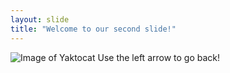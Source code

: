 ```yaml
---
layout: slide
title: "Welcome to our second slide!"
---
```

![Image of Yaktocat](https://media.giphy.com/media/2UpzC3iPenf44/giphy.gif)
Use the left arrow to go back!
